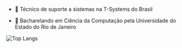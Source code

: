 - 🔭 Técnico de suporte a sistemas na T-Systems do Brasil

- 🌱 Bacharelando em Ciência da Computação pela Universidade do Estado do Rio de Janeiro

![Top Langs](https://github-readme-stats.vercel.app/api/top-langs/?username=fael0306&count_private=false)
